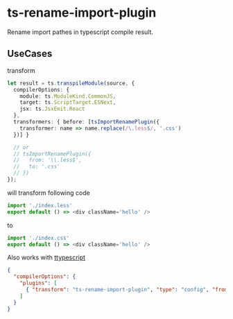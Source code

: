 # ts-rename-import-plugin

Rename import pathes in typescript compile result.

## UseCases

transform 

```typescript
let result = ts.transpileModule(source, {
  compilerOptions: {
    module: ts.ModuleKind.CommonJS,
    target: ts.ScriptTarget.ESNext,
    jsx: ts.JsxEmit.React
  },
  transformers: { before: [tsImportRenamePlugin({
    transformer: name => name.replace(/\.less$/, '.css')
  })] }

  // or
  // tsImportRenamePlugin({
  //   from: '\\.less$',
  //   to: '.css'
  // })
});
```

will transform following code

```typescript
import './index.less'
export default () => <div className='hello' />
```

to 

```typescript
import './index.css'
export default () => <div className='hello' />
```

Also works with [ttypescript](https://github.com/cevek/ttypescript)

```json
{
  "compilerOptions": {
    "plugins": [
      { "transform": "ts-rename-import-plugin", "type": "config", "from": "\\.less$", "to": ".css" },
    ]
  }
}
```
